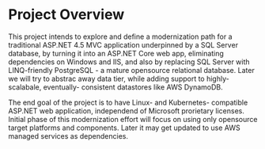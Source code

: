 Project Overview
================

This project intends to explore and define a modernization path
for a traditional ASP.NET 4.5 MVC application underpinned by a
SQL Server database, by turning it into an ASP.NET Core web app,
eliminating dependencies on Windows and IIS, and also by 
replacing SQL Server with LINQ-friendly PostgreSQL - a mature 
opensource relational database. Later we will try to abstrac away
data tier, while adding support to highly-scalabale, eventually-
consistent datastores like AWS DynamoDB.

The end goal of the project is to have Linux- and Kubernetes-
compatible ASP.NET web application, independend of Microsoft 
prorietary licenses. Initial phase of this modernization effort
will focus on using only opensource target platforms and
components. Later it may get updated to use AWS managed services
as dependencies.
